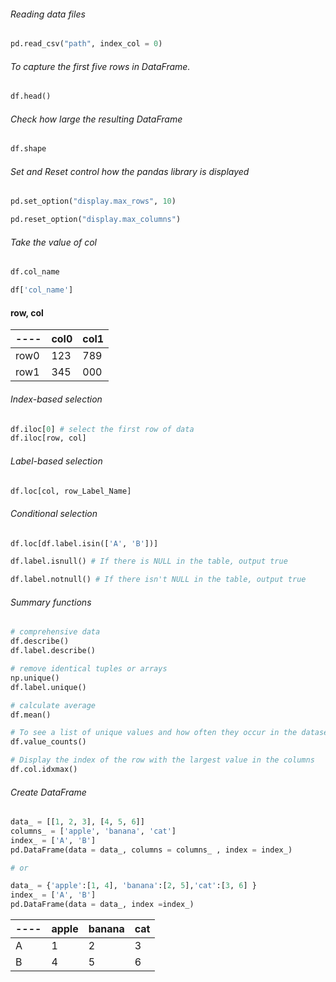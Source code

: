 ###### Reading data files

``` python
pd.read_csv("path", index_col = 0)
```

###### To capture the first five rows in DataFrame.

``` python
df.head()
```

###### Check how large the resulting DataFrame

``` python
df.shape
```

###### Set and Reset control how the pandas library is displayed

``` python
pd.set_option("display.max_rows", 10)

pd.reset_option("display.max_columns")
```

###### Take the value of col

```Python
df.col_name

df['col_name']
```

#### row, col

| ---- | col0 | col1 |
| ---- | ---- | ---- |
| row0 | 123  | 789  |
| row1 | 345  | 000  |

###### Index-based selection

```Python
df.iloc[0] # select the first row of data
df.iloc[row, col]
```

###### Label-based selection

```Python
df.loc[col, row_Label_Name]
```

###### Conditional selection

```Python
df.loc[df.label.isin(['A', 'B'])]

df.label.isnull() # If there is NULL in the table, output true

df.label.notnull() # If there isn't NULL in the table, output true
```

###### Summary functions

```Python
# comprehensive data
df.describe()
df.label.describe()

# remove identical tuples or arrays
np.unique()
df.label.unique()

# calculate average
df.mean()

# To see a list of unique values and how often they occur in the dataset
df.value_counts()

# Display the index of the row with the largest value in the columns
df.col.idxmax()

```

###### Create DataFrame

```Python
data_ = [[1, 2, 3], [4, 5, 6]]
columns_ = ['apple', 'banana', 'cat']
index_ = ['A', 'B']
pd.DataFrame(data = data_, columns = columns_ , index = index_)

# or

data_ = {'apple':[1, 4], 'banana':[2, 5],'cat':[3, 6] }
index_ = ['A', 'B']
pd.DataFrame(data = data_, index =index_)

```

| ---- | apple | banana | cat |
| ---- | ----- | ------ | --- |
| A    | 1     | 2      | 3   |
| B    | 4     | 5      | 6   |
